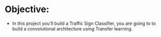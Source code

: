 # Objective: 
* In this project you'll build a Traffic Sign Classifier,  you are going to to build a convolutional architecture using Transfer learning.
